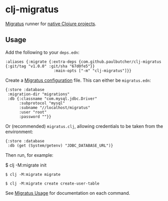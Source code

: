 # clj-migratus

[Migratus](https://github.com/yogthos/migratus) runner for [native Clojure projects](https://clojure.org/reference/deps_and_cli).

## Usage

Add the following to your `deps.edn`:

```
:aliases {:migrate {:extra-deps {com.github.paulbutcher/clj-migratus {:git/tag "v1.0.0" :git/sha "67d0fe5"}}
                     :main-opts ["-m" "clj-migratus"]}}
```

Create a [Migratus configuration](https://github.com/yogthos/migratus#configuration) file. This can either be `migratus.edn`:

```
{:store :database
 :migration-dir "migrations"
 :db {:classname "com.mysql.jdbc.Driver"
      :subprotocol "mysql"
      :subname "//localhost/migratus"
      :user "root"
      :password ""}}
```

Or (recommended) `migratus.clj`, allowing credentials to be taken from the environment:

```
{:store :database
 :db (get (System/getenv) "JDBC_DATABASE_URL")}
```

Then run, for example:

  $ clj -M:migrate init

	$ clj -M:migrate migrate

	$ clj -M:migrate create create-user-table

See [Migratus Usage](https://github.com/yogthos/migratus#usage) for documentation on each command.
